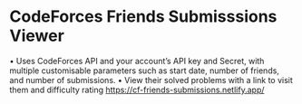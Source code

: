 # CodeForces Friends Submisssions Viewer
• Uses CodeForces API and your account’s API key and Secret, with multiple customisable parameters such as
start date, number of friends, and number of submissions.
• View their solved problems with a link to visit them and difficulty rating
https://cf-friends-submissions.netlify.app/
